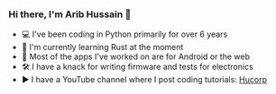 ### Hi there, I'm Arib Hussain 👋

<!--
**aribhs8/aribhs8** is a ✨ _special_ ✨ repository because its `README.md` (this file) appears on your GitHub profile.

Here are some ideas to get you started:

- 🔭 I’m currently working on ...
- 🌱 I’m currently learning ...
- 👯 I’m looking to collaborate on ...
- 🤔 I’m looking for help with ...
- 💬 Ask me about ...
- 📫 How to reach me: ...
- 😄 Pronouns: ...
- ⚡ Fun fact: ...
-->
- 💻 I've been coding in Python primarily for over 6 years
- 🌱 I'm currently learning Rust at the moment
- 📱 Most of the apps I've worked on are for Android or the web
- 🛠️ I have a knack for writing firmware and tests for electronics
- ▶️ I have a YouTube channel where I post coding tutorials: [Hucorp](https://www.youtube.com/channel/UCj3mTMyGuozzEnObfTodimQ)
